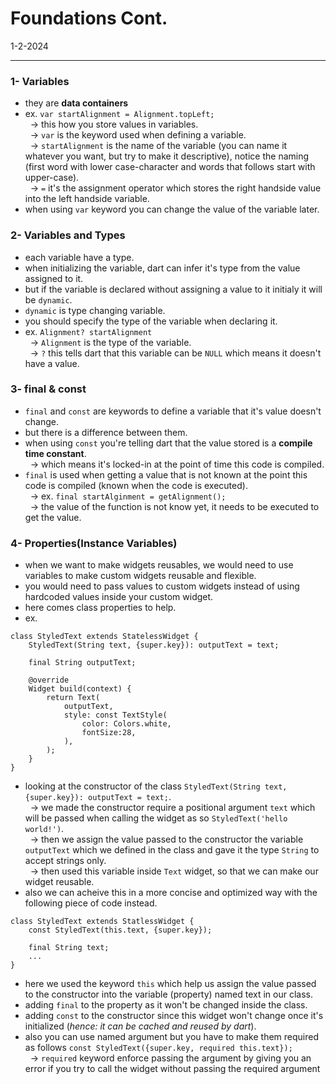 # Foundations Cont.
1-2-2024

---
### 1- Variables
* they are **data containers**
* ex. `var startAlignment = Alignment.topLeft;`<br>
&nbsp; -> this how you store values in variables.<br>
&nbsp; -> `var` is the keyword used when defining a variable.<br>
&nbsp; -> `startAlignment` is the name of the variable (you can name it whatever you want, but try to make it descriptive), notice the naming (first word with lower case-character and words that follows start with upper-case).<br>
&nbsp; -> `=` it's the assignment operator which stores the right handside value into the left handside variable.
* when using `var` keyword you can change the value of the variable later.

### 2- Variables and Types
* each variable have a type.
* when initializing the variable, dart can infer it's type from the value assigned to it.
* but if the variable is declared without assigning a value to it initialy it will be `dynamic`.
* `dynamic` is type changing variable.
* you should specify the type of the variable when declaring it.
* ex. `Alignment? startAlignment`<br>
&nbsp; -> `Alignment` is the type of the variable.<br>
&nbsp; -> `?` this tells dart that this variable can be `NULL` which means it doesn't have a value.

### 3- final & const
* `final` and `const` are keywords to define a variable that it's value doesn't change.
* but there is a difference between them.
* when using `const` you're telling dart that the value stored is a **compile time constant**.<br>
&nbsp; -> which means it's locked-in at the point of time this code is compiled.
* `final` is used when getting a value that is not known at the point this code is compiled (known when the code is executed).<br>
&nbsp; -> ex. `final startAlginment = getAlignment();`<br>
&nbsp; -> the value of the function is not know yet, it needs to be executed to get the value.

### 4- Properties(Instance Variables)
* when we want to make widgets reusables, we would need to use variables to make custom widgets reusable and flexible.
* you would need to pass values to custom widgets instead of using hardcoded values inside your custom widget.
* here comes class properties to help.
* ex.
```
class StyledText extends StatelessWidget {
    StyledText(String text, {super.key}): outputText = text;

    final String outputText;

    @override
    Widget build(context) {
        return Text(
            outputText,
            style: const TextStyle(
                color: Colors.white,
                fontSize:28,
            ),
        );
    }
}
```
* looking at the constructor of the class `StyledText(String text, {super.key}): outputText = text;`.<br>
&nbsp; -> we made the constructor require a positional argument `text` which will be passed when calling the widget as so `StyledText('hello world!')`.<br>
&nbsp; -> then we assign the value passed to the constructor the variable `outputText` which we defined in the class and gave it the type `String` to accept strings only.<br>
&nbsp; -> then used this variable inside `Text` widget, so that we can make our widget reusable.
* also we can acheive this in a more concise and optimized way with the following piece of code instead.
```
class StyledText extends StatlessWidget {
    const StyledText(this.text, {super.key});

    final String text;
    ...
}
```
* here we used the keyword `this` which help us assign the value passed to the constructor into the variable (property) named text in our class.
* adding `final` to the property as it won't be changed inside the class.
* adding `const` to the constructor since this widget won't change once it's initialized (*hence: it can be cached and reused by dart*).
* also you can use named argument but you have to make them required as follows `const StyledText({super.key, required this.text});`<br>
&nbsp; -> `required` keyword enforce passing the argument by giving you an error if you try to call the widget without passing the required argument
